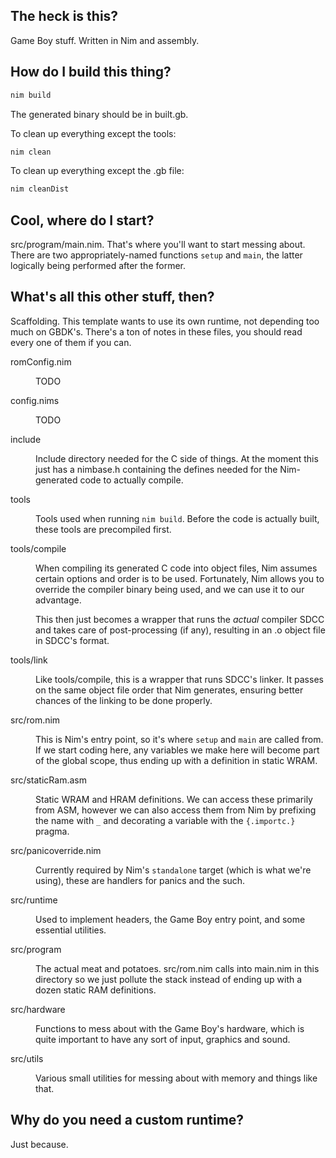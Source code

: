 ## The heck is this?

Game Boy stuff. Written in Nim and assembly.

## How do I build this thing?

```sh
nim build
```

The generated binary should be in built.gb.

To clean up everything except the tools:

```sh
nim clean
```

To clean up everything except the .gb file:

```sh
nim cleanDist
```

## Cool, where do I start?

src/program/main.nim. That's where you'll want to start messing about.
There are two appropriately-named functions `setup` and `main`, the
latter logically being performed after the former.

## What's all this other stuff, then?

Scaffolding. This template wants to use its own runtime, not depending
too much on GBDK's. There's a ton of notes in these files, you should
read every one of them if you can.

<dl>
<dt>romConfig.nim</dt>
<dd><p>
TODO
</p></dd>

<dt>config.nims</dt>
<dd><p>
TODO
</p></dd>

<dt>include</dt>
<dd><p>
Include directory needed for the C side of things. At the moment this
just has a nimbase.h containing the defines needed for the Nim-generated
code to actually compile.
</p></dd>

<dt>tools</dt>
<dd><p>
Tools used when running <code>nim build</code>. Before the code is
actually built, these tools are precompiled first.
</p></dd>

<dt>tools/compile</dt>
<dd><p>
When compiling its generated C code into object files, Nim assumes
certain options and order is to be used. Fortunately, Nim allows you
to override the compiler binary being used, and we can use it to our
advantage.
</p><p>
This then just becomes a wrapper that runs the <em>actual</em> compiler
SDCC and takes care of post-processing (if any), resulting in an
.o object file in SDCC's format.
</p></dd>

<dt>tools/link</dt>
<dd><p>
Like tools/compile, this is a wrapper that runs SDCC's linker. It passes
on the same object file order that Nim generates, ensuring better chances
of the linking to be done properly.
</p></dd>

<dt>src/rom.nim</dt>
<dd><p>
This is Nim's entry point, so it's where <code>setup</code> and
<code>main</code> are called from. If we start coding here, any variables
we make here will become part of the global scope, thus ending up with
a definition in static WRAM.
</p></dd>

<dt>src/staticRam.asm</dt>
<dd><p>
Static WRAM and HRAM definitions. We can access these primarily from
ASM, however we can also access them from Nim by prefixing the name
with <code>_</code> and decorating a variable with the <code>{.importc.}</code>
pragma.
</p></dd>

<dt>src/panicoverride.nim</dt>
<dd><p>
Currently required by Nim's <code>standalone</code> target (which is what
we're using), these are handlers for panics and the such.
</p></dd>

<dt>src/runtime</dt>
<dd><p>
Used to implement headers, the Game Boy entry point, and some essential
utilities.
</p></dd>

<dt>src/program</dt>
<dd><p>
The actual meat and potatoes. src/rom.nim calls into main.nim in this
directory so we just pollute the stack instead of ending up with a dozen
static RAM definitions.
</p></dd>

<dt>src/hardware</dt>
<dd><p>
Functions to mess about with the Game Boy's hardware, which is quite
important to have any sort of input, graphics and sound.
</p></dd>

<dt>src/utils</dt>
<dd><p>
Various small utilities for messing about with memory and things like
that.
</p></dd>
</dl>

## Why do you need a custom runtime?

Just because.
